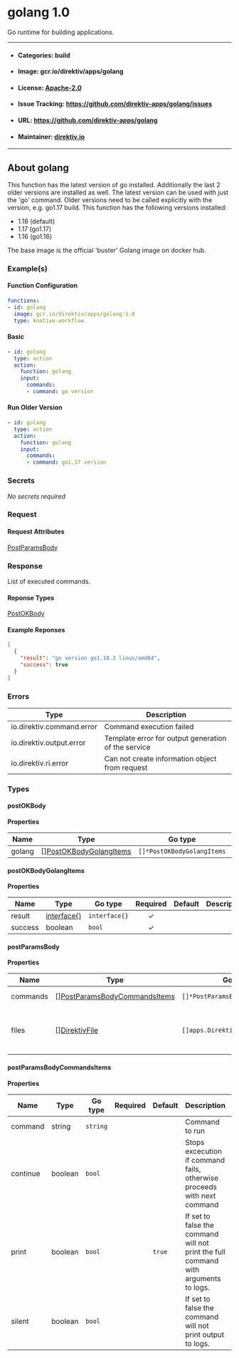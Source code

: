 
# golang 1.0

Go runtime for building applications.

---
- #### Categories: build
- #### Image: gcr.io/direktiv/apps/golang 
- #### License: [Apache-2.0](https://www.apache.org/licenses/LICENSE-2.0)
- #### Issue Tracking: https://github.com/direktiv-apps/golang/issues
- #### URL: https://github.com/direktiv-apps/golang
- #### Maintainer: [direktiv.io](https://www.direktiv.io) 
---

## About golang

This function has the latest version of go installed. Additionally the last 2 older versions are installed as well. The latest version can be used with just the 'go' command. Older versions need to be called explicitly with the version,  e.g. go1.17 build. This function has the following versions installed:

- 1.18 (default)
- 1.17 (go1.17)
- 1.16 (go1.16)

The base image is the official 'buster' Golang image on docker hub.

### Example(s)
  #### Function Configuration
```yaml
functions:
- id: golang
  image: gcr.io/direktiv/apps/golang:1.0
  type: knative-workflow
```
   #### Basic
```yaml
- id: golang
  type: action
  action:
    function: golang
    input: 
      commands:
      - command: go version
```
   #### Run Older Version
```yaml
- id: golang
  type: action
  action:
    function: golang
    input: 
      commands:
      - command: go1.17 version
```

   ### Secrets


*No secrets required*







### Request



#### Request Attributes
[PostParamsBody](#post-params-body)

### Response
  List of executed commands.
#### Reponse Types
    
  

[PostOKBody](#post-o-k-body)
#### Example Reponses
    
```json
[
  {
    "result": "go version go1.18.3 linux/amd64",
    "success": true
  }
]
```

### Errors
| Type | Description
|------|---------|
| io.direktiv.command.error | Command execution failed |
| io.direktiv.output.error | Template error for output generation of the service |
| io.direktiv.ri.error | Can not create information object from request |


### Types
#### <span id="post-o-k-body"></span> postOKBody

  



**Properties**

| Name | Type | Go type | Required | Default | Description | Example |
|------|------|---------|:--------:| ------- |-------------|---------|
| golang | [][PostOKBodyGolangItems](#post-o-k-body-golang-items)| `[]*PostOKBodyGolangItems` |  | |  |  |


#### <span id="post-o-k-body-golang-items"></span> postOKBodyGolangItems

  



**Properties**

| Name | Type | Go type | Required | Default | Description | Example |
|------|------|---------|:--------:| ------- |-------------|---------|
| result | [interface{}](#interface)| `interface{}` | ✓ | |  |  |
| success | boolean| `bool` | ✓ | |  |  |


#### <span id="post-params-body"></span> postParamsBody

  



**Properties**

| Name | Type | Go type | Required | Default | Description | Example |
|------|------|---------|:--------:| ------- |-------------|---------|
| commands | [][PostParamsBodyCommandsItems](#post-params-body-commands-items)| `[]*PostParamsBodyCommandsItems` |  | | Array of commands. |  |
| files | [][DirektivFile](#direktiv-file)| `[]apps.DirektivFile` |  | | File to create before running commands. |  |


#### <span id="post-params-body-commands-items"></span> postParamsBodyCommandsItems

  



**Properties**

| Name | Type | Go type | Required | Default | Description | Example |
|------|------|---------|:--------:| ------- |-------------|---------|
| command | string| `string` |  | | Command to run | `go version` |
| continue | boolean| `bool` |  | | Stops excecution if command fails, otherwise proceeds with next command |  |
| print | boolean| `bool` |  | `true`| If set to false the command will not print the full command with arguments to logs. |  |
| silent | boolean| `bool` |  | | If set to false the command will not print output to logs. |  |

 
